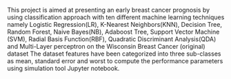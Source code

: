 This project is aimed at presenting an early breast cancer prognosis by using classification approach with ten different machine learning techniques namely Logistic Regression(LR), K-Nearest Neighbors(KNN), Decision Tree, Random Forest, Naive Bayes(NB), Adaboost Tree, Support Vector Machine (SVM), Radial Basis Function(RBF), Quadratic Discriminant Analysis(QDA) and Multi-Layer perceptron on the Wisconsin Breast Cancer (original) dataset The dataset features have been categorized into three sub-classes as mean, standard error and worst to compute the performance parameters using simulation tool Jupyter notebook.

